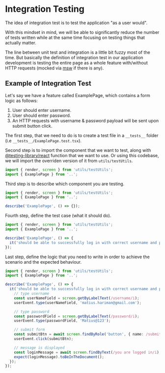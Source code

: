 # Integration Testing

The idea of integration test is to test the application "as a user would".

With this mindset in mind, we will be able to significantly reduce the number of tests written while at the same time focusing on testing things that actually matter.

The line between unit test and integration is a little bit fuzzy most of the time. But basically the definition of integration test in our application development is testing the entire page as a whole feature with/without HTTP requests (mocked via [msw](https://mswjs.io/) if there is any).

## Example of Integration Test

Let's say we have a feature called ExamplePage, which contains a form logic as follows:

1. User should enter username.
2. User should enter password.
3. An HTTP requests with username & password payload will be sent upon submit button click.

The first step, that we need to do is to create a test file in a `__tests__` folder (i.e `__tests__/ExamplePage.test.tsx`).

Second step is to import the component that we want to test, along with [@testing-library/react](https://testing-library.com/docs/react-testing-library/intro/) function that we want to use. Or using this codebase, we will import the overriden version of it from `utils/testUtils`.

```typescript
import { render, screen } from 'utils/testUtils';
import { ExamplePage } from '..';
```

Third step is to describe which component you are testing.

```typescript
import { render, screen } from 'utils/testUtils';
import { ExamplePage } from '..';

describe('ExamplePage', () => {});
```

Fourth step, define the test case (what it should do).

```typescript
import { render, screen } from 'utils/testUtils';
import { ExamplePage } from '..';

describe('ExamplePage', () => {
  it('should be able to successfully log in with correct username and password', async () => {});
});
```

Last step, define the logic that you need to write in order to achieve the scenario and the expected behaviour.

```typescript
import { render, screen } from 'utils/testUtils';
import { ExamplePage } from '..';

describe('ExamplePage', () => {
  it('should be able to successfully log in with correct username and password', async () => {
    // type username
    const userNameField = screen.getByLabelText(/username/i);
    userEvent.type(userNameField, 'matius.hariman@gmail.com');

    // type password
    const passwordField = screen.getByLabelText(/password/i);
    userEvent.type(passwordField, 'Matius@123');

    // submit form
    const submitBtn = await screen.findByRole('button', { name: /submit/i });
    userEvent.click(submitBtn);

    // message is displayed
    const loginMessage = await screen.findByText(/you are logged in/i);
    expect(loginMessage).toBeInTheDocument();
  });
});
```
